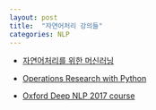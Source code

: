 ```yaml
---
layout: post
title:  "자연어처리 강의들"
categories: NLP
---
```




* [자연어처리를 위한 머신러닝](https://github.com/lovit/fastcampus_textml_blogs)

* [Operations Research with Python](https://github.com/ratsgo/Gachon_CS50_OR_KMOOC)

* [Oxford Deep NLP 2017 course](https://github.com/oxford-cs-deepnlp-2017/lectures)
